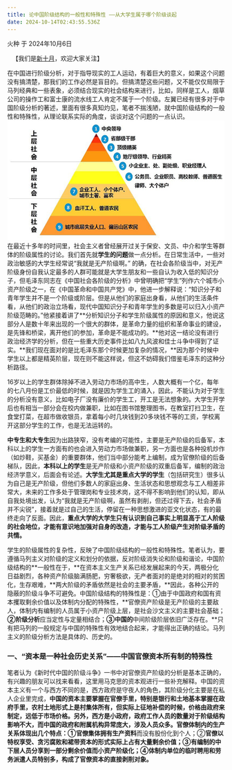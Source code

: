 ```yaml
---
title: 论中国阶级结构的一般性和特殊性 ——从大学生属于哪个阶级谈起
date: 2024-10-14T02:43:55.536Z
---
```


火种 于 2024年10月6日

   【我们是[新十月](https://t.me/marxistnewoctober)，欢迎大家关注】  

   在中国进行阶级分析，对于指导现实的工人运动，有着巨大的意义，如果这个问题没有搞清楚，那我们的工作必然是盲目的。但搞清楚这些问题，又不能仅仅局限于马列经典和一些表象，必须结合现实的社会结构来进行，比如，同样是工人，烟草公司的操作工和富士康的流水线工人肯定不属于一个阶级。左翼已经有很多对于中国阶级分析的著述，里面有很多真知灼见，笔者不揣浅陋，就中国阶级结构的一般性和特殊性，从理论联系实际的角度，谈谈对这个问题的一点认识。
![1000027752.jpg](https://github.com/redstarrabbit/tinymind-blog/blob/main/assets/images/2024-10-14/1728873117970.jpg?raw=true)
在最近十多年的时间里，社会主义者曾经展开过关于保安、文员、中介和学生等群体的阶级属性的讨论。我们首先就**学生的问题**做一点分析。在日常生活中，一些对政治敏感的大学生经常说“我就是无产阶级啊。” 的确，在社会各阶级当中，对无产阶级身份自我认定最多的人群可能就是大学生朋友和一些自认为收入低的知识分子，但毛泽东同志在《中国社会各阶级的分析》中曾明确把“学生”列作六个城市小资产阶级之一，在《中国革命和中国共产党》中，他进一步解释说：“知识分子和青年学生并不是一个阶级或阶层。但是从他们的家庭出身看，从他们的生活条件看，从他们的政治立场看，现代中国知识分子和青年学生的多数是可以归入小资产阶级范畴的。”他紧接着讲了**分析知识分子和学生阶级属性的原因和意义，他说这部分人是数十年来出现的一个很大的群体，是革命力量的组织和革命事业的建设，是先锋和桥梁，离开他们的参加，革命是不能成功的。**他对这一结论没有进行政治经济学的分析，但在一些重大历史事件比如八九风波和佳士斗争中得到了证实。**我们现在面对的是比毛泽东那个时候更加复杂的情况，**因为那个时候中学生以上都是精英阶层，现在则不能这样说，但这不妨碍我们借鉴毛泽东的这种分析路径。

16岁以上的学生群体除掉不进入劳动力市场的高中生，人数大概有一个亿，每年的七八月份是工价最低的时候，就是因为学生工的涌入，因此，不能认为对于学生的分析没有意义，比如电子厂没有廉价的学生工，开工是无法想象的。大学生开学后也有相当一部分会在校内做兼职，比如在图书馆整理图书，在教室打扫卫生，在食堂打菜，在超市做收银员，拿着每小时几块钱到20多块钱不等的工资，学校离开这部分学生的工作，也是无法运转的。

 **中专生和大专生**因为出路狭窄，没有考编的可能性，主要是无产阶级的后备军，本科以上的学生一方面有的也会进入劳动力市场做兼职，另一方面也是各种投机炒作（如炒鞋，买基金）的重要群体，他们当中部分能考上编制，成为官僚阶级的后备梯队，因此，**本科以上的学生**是无产阶级和小资产阶级的双重后备军，编制的政治经济学意义，后面会有论述。**大学生尤其是重点大学的学生**（包括研究生）很多认为自己是无产阶级，但他们多数人的家庭出身、生活状态和思想观念与工人相差非常大，未来的工作多处于管理岗和专业技术岗，这不得不影响到他们的认知，即从自我处境出发，认为“我就是无产阶级啊，虽然有剥削，但还过得下去，社会矛盾并不尖锐”，接着就是过自己的生活，停留在一种思想激进的亚文化状态，有的最终走向了反面。因此，**重点大学的大学生只有认识到自己事实上明显高于工人阶级的社会地位，才能有意识地加强对自身的改造，才能与工人阶级产生对阶级矛盾的共情。**

学生的阶级属性的复杂性，反映了中国阶级结构的一般性和特殊性。笔者认为，要遵循马列主义对阶级的定义和划分的依据，反对阶级消失论和阶级和谐论，中国阶级结构的**一般性在于，**在资本主义生产关系已经发展起来的今天，两极分化日益剧烈，各种资产阶级脑满肠肥，穷奢极欲，无产者面对的是绝对的相对的贫困化，生存艰难，**两大阶级的矛盾依然是社会的主要矛盾，**因此，各种公开的隐蔽的阶级斗争不可避免。中国阶级结构的特殊性是：①由于中国政府和国有资本攫取剩余价值以及体制内分配的特殊性，**官僚资产阶级是无产阶级的主要敌人，体制内有编制的人员属于小资产阶级上层，是社会沙文主义的主要社会基础；**②阶级分析**应当定性与定量相结合；**③中国的**中间阶级阶层依旧广泛存在。**只有把马列的一般规定与中国的特殊性有效地结合起来，才能得出正确的结论。马列主义的阶级分析方法是具体的、历史的。

### 一、“资本是一种社会历史关系”——中国官僚资本所有制的特殊性

笔者认为《新时代中国的阶级斗争》一书中对官僚资产阶级的分析是基本正确的，有兴趣的朋友可以找来看看，这里用马克思的资本观进行一些补充解释。中国的资本主义有一个与西方不同的是，西方政府是守夜人的角色，其阶级分化主要是在私人企业里完成，**中国的资本主要掌握在官僚手里，特别是银行和土地基本掌握在政府手里，**农村土地形式上是村集体所有，但实际上征地补偿的时候，价格由政府来制定，远低于市场价格。另外，西方是小政府，政府工作人员的数量对于阶级结构影响不大，而**中国的政府和附属机构异常庞大，涉及人员众多。**官僚体制内的生产关系体现出几个特点：①官僚**集体拥有生产资料**而没有股份化到个人；②**官僚以特权享受、贪污腐败和裙带资本的形式实际上占有大量剩余价值；**③有编制的**中下层人员分享到一部分剩余价值而小资产阶级化；**④体制内单位的**临时聘用和劳务派遣人员特别多，构成了官僚资本的直接剥削对象。**




